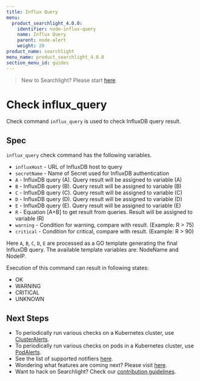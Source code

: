 ```yaml
---
title: Influx Query
menu:
  product_searchlight_4.0.0:
    identifier: node-influx-query
    name: Influx Query
    parent: node-alert
    weight: 20
product_name: searchlight
menu_name: product_searchlight_4.0.0
section_menu_id: guides
---
```


> New to Searchlight? Please start [here](/docs/guides/README.md).

# Check influx_query

Check command `influx_query` is used to check InfluxDB query result.


## Spec
`influx_query` check command has the following variables.
- `influxHost` - URL of InfluxDB host to query
- `secretName` - Name of Secret used for InfluxDB authentication
- `A` - InfluxDB query (A). Query result will be assigned to variable (A)
- `B` - InfluxDB query (B). Query result will be assigned to variable (B)
- `C` - InfluxDB query (C). Query result will be assigned to variable (C)
- `D` - InfluxDB query (D). Query result will be assigned to variable (D)
- `E` - InfluxDB query (E). Query result will be assigned to variable (E)
- `R` - Equation [A+B] to get result from queries. Result will be assigned to variable (R)
- `warning` - Condition for warning, compare with result. (Example: R > 75)
- `critical` - Condition for critical, compare with result. (Example: R > 90)

Here `A`, `B`, `C`, `D`, `E` are processed as a GO template generating the final InfluxDB query. The available template variables are: NodeName and NodeIP.

Execution of this command can result in following states:
- OK
- WARNING
- CRITICAL
- UNKNOWN


## Next Steps
 - To periodically run various checks on a Kubernetes cluster, use [ClusterAlerts](/docs/guides/cluster-alerts/README.md).
 - To periodically run various checks on pods in a Kubernetes cluster, use [PodAlerts](/docs/guides/pod-alerts/README.md).
 - See the list of supported notifiers [here](/docs/guides/notifiers.md).
 - Wondering what features are coming next? Please visit [here](/docs/roadmap.md).
 - Want to hack on Searchlight? Check our [contribution guidelines](/docs/CONTRIBUTING.md).
